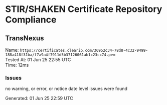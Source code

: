 # STIR/SHAKEN Certificate Repository Compliance

## TransNexus

Name: `https://certificates.clearip.com/36952c34-78d8-4c32-9499-188a418f31ba/f7a9a4f7911d5b37126061ab1c23cc74.pem`\
Tested At: 01 Jun 25 22:55 UTC\
Time: 12ms

### Issues

no warning, or error, or notice date level issues were found

Generated: 01 Jun 25 22:59 UTC